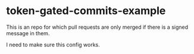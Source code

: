 # token-gated-commits-example

This is an repo for which pull requests are only merged if there is a signed message in them.

I need to make sure this config works.
